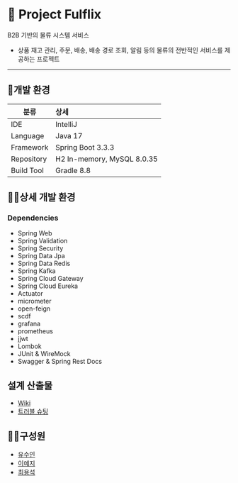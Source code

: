 # 🌈 Project Fulflix
B2B 기반의 물류 시스템 서비스
- 상품 재고 관리, 주문, 배송, 배송 경로 조회, 알림 등의 물류의 전반적인 서비스를 제공하는 프로젝트

---
## 🧙개발 환경

|분류|상세|
| ---------- | :--------- |
|IDE|IntelliJ|
|Language|Java 17|
|Framework|Spring Boot 3.3.3|
|Repository|H2 In-memory, MySQL 8.0.35 |
|Build Tool|Gradle 8.8|

## 👩‍💻상세 개발 환경
### Dependencies
- Spring Web
- Spring Validation
- Spring Security
- Spring Data Jpa
- Spring Data Redis
- Spring Kafka
- Spring Cloud Gateway
- Spring Cloud Eureka
- Actuator
- micrometer
- open-feign
- scdf
- grafana
- prometheus
- jjwt
- Lombok
- JUnit & WireMock
- Swagger & Spring Rest Docs

## 설계 산출물
- [Wiki](https://github.com/fulflix/fulflix/wiki)
- [트러블 슈팅](https://github.com/fulflix/fulflix/discussions)

## 🙋‍♀️구성원
- [유수인](https://github.com/jjong52)
- [이예지](https://github.com/yezyaa)
- [최용석](https://github.com/choi-ys)
